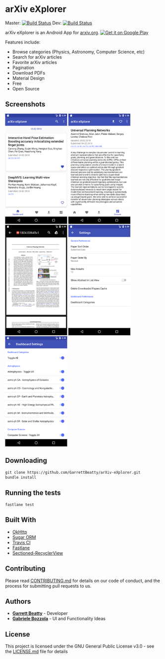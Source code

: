 # arXiv eXplorer 
Master: [![Build Status](https://travis-ci.org/GarrettBeatty/arXiv-eXplorer.svg?branch=master)](https://travis-ci.org/GarrettBeatty/arXiv-eXplorer)
Dev: [![Build Status](https://travis-ci.org/GarrettBeatty/arXiv-eXplorer.svg?branch=dev)](https://travis-ci.org/GarrettBeatty/arXiv-eXplorer)

arXiv eXplorer is an Android App for [arxiv.org](http://www.arxiv.org).
<a href='https://play.google.com/store/apps/details?id=com.gbeatty.arxiv&pcampaignid=MKT-Other-global-all-co-prtnr-py-PartBadge-Mar2515-1'><img alt='Get it on Google Play' src='https://play.google.com/intl/en_us/badges/images/generic/en_badge_web_generic.png'/></a>

Features include:
* Browse categories (Physics, Astronomy, Computer Science, etc)
* Search for arXiv articles
* Favorite arXiv articles
* Pagination
* Download PDFs
* Material Design
* Free
* Open Source

## Screenshots
<img src="fastlane/metadata/android/en-US/images/phoneScreenshots/dashboard_1522787954880.png" width="200"> <img src="fastlane/metadata/android/en-US/images/phoneScreenshots/details_1522787934382.png" width="200">
<img src="fastlane/metadata/android/en-US/images/phoneScreenshots/pdf_1522787949848.png" width="200">
<img src="fastlane/metadata/android/en-US/images/phoneScreenshots/settings_1522787960155.png" width="200"> <img src="fastlane/metadata/android/en-US/images/phoneScreenshots/settings_dashboard_1522787963870.png" width="200">
## Downloading

```
git clone https://github.com/GarrettBeatty/arXiv-eXplorer.git
bundle install
```

## Running the tests

```
fastlane test
```

## Built With

* [OkHttp](http://square.github.io/okhttp/)
* [Sugar ORM](http://satyan.github.io/sugar/)
* [Travis CI](https://travis-ci.org/)
* [Fastlane](https://fastlane.tools/)
* [Sectioned-RecyclerView](https://github.com/afollestad/sectioned-recyclerview)

## Contributing

Please read [CONTRIBUTING.md](CONTRIBUTING.md) for details on our code of conduct, and the process for submitting pull requests to us.

## Authors

* [**Garrett Beatty**](https://github.com/GarrettBeatty) - Developer
* [**Gabriele Bozzola**](https://github.com/Sbozzolo) - UI and Functionality Ideas


## License

This project is licensed under the GNU General Public License v3.0 - see the [LICENSE.md](LICENSE.md) file for details